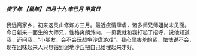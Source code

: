 ##### 庚子年 【鼠年】 四月十九 辛巳月 甲寅日
我远离家乡，初来这灵山修炼方三月。最近疫情肆虐，诸多师兄师姐尚未见面。
今日新来一面生的大师兄，性格爽朗外向，一见我就和我打起了招呼，说他知道我，还问我，“小朋友，会不会玩战争沙盘游戏”。我心里害羞的紧，怯怯说不会，现在回味起来人只想钻到泥地沙丘把自己给埋起来才好。
